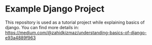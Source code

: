 # Example Django Project
This repository is used as a tutorial project while explaining basics of django. 
You can find more details in: https://medium.com/@zahidkizmaz/understanding-basics-of-django-e93a4889f963
